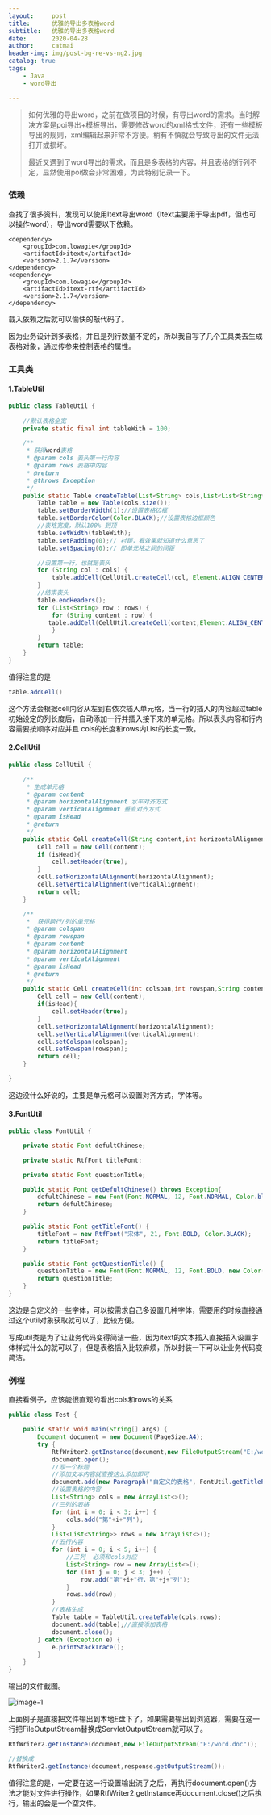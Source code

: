 ```yaml
---
layout:     post
title:      优雅的导出多表格word
subtitle:   优雅的导出多表格word
date:       2020-04-28
author:     catmai
header-img: img/post-bg-re-vs-ng2.jpg
catalog: true
tags:
    - Java
    - word导出

---
```


> 如何优雅的导出word，之前在做项目的时候，有导出word的需求。当时解决方案是poi导出+模板导出，需要修改word的xml格式文件，还有一些模板导出的规则，xml编辑起来非常不方便。稍有不慎就会导致导出的文件无法打开或损坏。
>
> 最近又遇到了word导出的需求，而且是多表格的内容，并且表格的行列不定，显然使用poi做会非常困难，为此特别记录一下。



### 依赖

查找了很多资料，发现可以使用Itext导出word（Itext主要用于导出pdf，但也可以操作word），导出word需要以下依赖。

``` xm
<dependency>
	<groupId>com.lowagie</groupId>
	<artifactId>itext</artifactId>
	<version>2.1.7</version>
</dependency>
<dependency>
	<groupId>com.lowagie</groupId>
	<artifactId>itext-rtf</artifactId>
	<version>2.1.7</version>
</dependency>
```

载入依赖之后就可以愉快的敲代码了。

因为业务设计到多表格，并且是列行数量不定的，所以我自写了几个工具类去生成表格对象，通过传参来控制表格的属性。

### 工具类

#### 1.TableUtil

``` java
public class TableUtil {
	
    //默认表格全宽
    private static final int tableWith = 100;

    /**
     * 获得word表格
     * @param cols 表头第一行内容
     * @param rows 表格中内容
     * @return
     * @throws Exception
     */
    public static Table createTable(List<String> cols,List<List<String>> rows) throws Exception{
        Table table = new Table(cols.size());
        table.setBorderWidth(1);//设置表格边框
        table.setBorderColor(Color.BLACK);//设置表格边框颜色
        //表格宽度，默认100% 到顶
        table.setWidth(tableWith);
        table.setPadding(0);// 衬距，看效果就知道什么意思了
        table.setSpacing(0);// 即单元格之间的间距

        //设置第一行，也就是表头
        for (String col : cols) {
            table.addCell(CellUtil.createCell(col, Element.ALIGN_CENTER,Element.ALIGN_CENTER,true));
        }
        //结束表头
        table.endHeaders();
        for (List<String> row : rows) {
            for (String content : row) {
           table.addCell(CellUtil.createCell(content,Element.ALIGN_CENTER,Element.ALIGN_CENTER,false));
            }
        }
        return table;
    }
}
```

值得注意的是

``` java
table.addCell()
```

这个方法会根据cell内容从左到右依次插入单元格，当一行的插入的内容超过table初始设定的列长度后，自动添加一行并插入接下来的单元格。所以表头内容和行内容需要按顺序对应并且 cols的长度和rows内List的长度一致。

#### 2.CellUtil

``` java
public class CellUtil {

    /**
     * 生成单元格
     * @param content
     * @param horizontalAlignment 水平对齐方式
     * @param verticalAlignment 垂直对齐方式
     * @param isHead
     * @return
     */
    public static Cell createCell(String content,int horizontalAlignment,int verticalAlignment,boolean isHead){
        Cell cell = new Cell(content);
        if (isHead){
            cell.setHeader(true);
        }
        cell.setHorizontalAlignment(horizontalAlignment);
        cell.setVerticalAlignment(verticalAlignment);
        return cell;
    }

    /**
     *  获得跨行/列的单元格
     * @param colspan
     * @param rowspan
     * @param content
     * @param horizontalAlignment
     * @param verticalAlignment
     * @param isHead
     * @return
     */
    public static Cell createCell(int colspan,int rowspan,String content,int horizontalAlignment,int verticalAlignment,boolean isHead){
        Cell cell = new Cell(content);
        if(isHead){
            cell.setHeader(true);
        }
        cell.setHorizontalAlignment(horizontalAlignment);
        cell.setVerticalAlignment(verticalAlignment);
        cell.setColspan(colspan);
        cell.setRowspan(rowspan);
        return cell;
    }

}
```

这边没什么好说的，主要是单元格可以设置对齐方式，字体等。

#### 3.FontUtil

``` java
public class FontUtil {

    private static Font defultChinese;

    private static RtfFont titleFont;

    private static Font questionTitle;

    public static Font getDefultChinese() throws Exception{
        defultChinese = new Font(Font.NORMAL, 12, Font.NORMAL, Color.black);
        return defultChinese;
    }

    public static Font getTitleFont() {
        titleFont = new RtfFont("宋体", 21, Font.BOLD, Color.BLACK);
        return titleFont;
    }

    public static Font getQuestionTitle() {
        questionTitle = new Font(Font.NORMAL, 12, Font.BOLD, new Color(0, 0, 0));
        return questionTitle;
    }
}
```

这边是自定义的一些字体，可以按需求自己多设置几种字体，需要用的时候直接通过这个util对象获取就可以了，比较方便。

写成util类是为了让业务代码变得简洁一些，因为itext的文本插入直接插入设置字体样式什么的就可以了，但是表格插入比较麻烦，所以封装一下可以让业务代码变简洁。

### 例程

直接看例子，应该能很直观的看出cols和rows的关系

``` java
public class Test {

    public static void main(String[] args) {
        Document document = new Document(PageSize.A4);
        try {
            RtfWriter2.getInstance(document,new FileOutputStream("E:/word.doc"));
            document.open();
            //写一个标题
            //添加文本内容就直接这么添加即可
            document.add(new Paragraph("自定义的表格", FontUtil.getTitleFont()));
            //设置表格的内容
            List<String> cols = new ArrayList<>();
            //三列的表格
            for (int i = 0; i < 3; i++) {
                cols.add("第"+i+"列");
            }
            List<List<String>> rows = new ArrayList<>();
            //五行内容
            for (int i = 0; i < 5; i++) {
                //三列  必须和cols对应
                List<String> row = new ArrayList<>();
                for (int j = 0; j < 3; j++) {
                    row.add("第"+i+"行，第"+j+"列");
                }
                rows.add(row);
            }
            //表格生成
            Table table = TableUtil.createTable(cols,rows);
            document.add(table);//直接添加表格
            document.close();
        } catch (Exception e) {
            e.printStackTrace();
        }
    }
}
```

输出的文件截图。

![image-1](/img/itext/image-1.png)



上面例子是直接把文件输出到本地E盘下了，如果需要输出到浏览器，需要在这一行把FileOutputStream替换成ServletOutputStream就可以了。

``` java
RtfWriter2.getInstance(document,new FileOutputStream("E:/word.doc"));

//替换成
RtfWriter2.getInstance(document,response.getOutputStream());
```

值得注意的是，一定要在这一行设置输出流了之后，再执行document.open()方法才能对文件进行操作，如果RtfWriter2.getInstance再document.close()之后执行，输出的会是一个空文件。


































